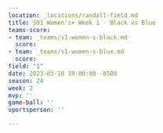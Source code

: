```yaml
---
location: _locations/randall-field.md
title: S01 Women's+ Week 1 - Black vs Blue
teams-score:
- team: _teams/s1-women-s-black.md
  score: 
- team: _teams/s1-women-s-blue.md
  score: 
field: "1"
date: 2023-03-10 19:00:00 -0500
season: 24
week: 2
mvp: ''
game-ball: ''
sportsperson: ''

---
```


